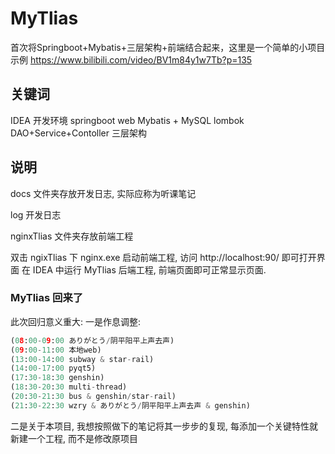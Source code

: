 # MyTlias
首次将Springboot+Mybatis+三层架构+前端结合起来，这里是一个简单的小项目示例
https://www.bilibili.com/video/BV1m84y1w7Tb?p=135

## 关键词
IDEA 开发环境
springboot web
Mybatis + MySQL
lombok
DAO+Service+Contoller 三层架构

## 说明
docs 文件夹存放开发日志, 实际应称为听课笔记

log 开发日志

nginxTlias 文件夹存放前端工程

双击 ngixTlias 下 nginx.exe 启动前端工程, 访问 http://localhost:90/ 即可打开界面
在 IDEA 中运行 MyTlias 后端工程, 前端页面即可正常显示页面.


### MyTlias 回来了
此次回归意义重大:
一是作息调整:
```py
(08:00-09:00 ありがとう/阴平阳平上声去声)
(09:00-11:00 本地web)
(13:00-14:00 subway & star-rail)
(14:00-17:00 pyqt5)
(17:30-18:30 genshin)
(18:30-20:30 multi-thread)
(20:30-21:30 bus & genshin/star-rail)
(21:30-22:30 wzry & ありがとう/阴平阳平上声去声 & genshin)
```
二是关于本项目, 我想按照做下的笔记将其一步步的复现, 每添加一个关键特性就新建一个工程, 而不是修改原项目
